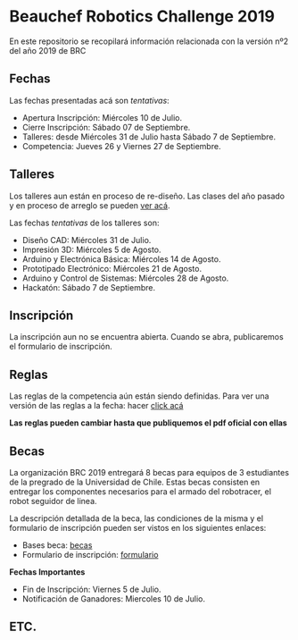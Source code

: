 # Beauchef Robotics Challenge 2019 
En este repositorio se recopilará información relacionada con la versión nº2 del año 2019 de BRC

## Fechas
Las fechas presentadas acá son *tentativas*:

* Apertura Inscripción: Miércoles 10 de Julio.
* Cierre Inscripción: Sábado 07 de Septiembre.
* Talleres: desde Miércoles 31 de Julio hasta Sábado 7 de Septiembre.
* Competencia: Jueves 26 y Viernes 27 de Septiembre.

## Talleres
Los talleres aun están en proceso de re-diseño. 
Las clases del año pasado y en proceso de arreglo se pueden [ver acá](https://github.com/BeauchefRoboticsChallenge/Docencia).

Las fechas *tentativas* de los talleres son:

* Diseño CAD: Miércoles 31 de Julio.
* Impresión 3D: Miércoles 5 de Agosto.
* Arduino y Electrónica Básica: Miércoles 14 de Agosto.
* Prototipado Electrónico: Miércoles 21 de Agosto.
* Arduino y Control de Sistemas: Miércoles 28 de Agosto.
* Hackatón: Sábado 7 de Septiembre.

## Inscripción
La inscripción aun no se encuentra abierta.
Cuando se abra, publicaremos el formulario de inscripción.

## Reglas
Las reglas de la competencia aún están siendo definidas.
Para ver una versión de las reglas a la fecha: hacer [click acá](https://latexonline.cc/compile?git=https%3A%2F%2Fgithub.com%2FBeauchefRoboticsChallenge%2FRuleBook&target=rules.tex&command=pdflatex&trackId=1535068395693)

**Las reglas pueden cambiar hasta que publiquemos el pdf oficial con ellas**

## Becas
La organización BRC 2019 entregará 8 becas para equipos de 3 estudiantes de la pregrado de la Universidad de Chile.
Estas becas consisten en entregar los componentes necesarios para el armado del robotracer, el robot seguidor de linea.

La descripción detallada de la beca, las condiciones de la misma y el formulario de inscripción pueden ser vistos en los siguientes enlaces:

* Bases beca: [becas](documentos/bases_becas.pdf)
* Formulario de inscripción: [formulario](https://docs.google.com/forms/d/e/1FAIpQLSet54EpMKgc_HiUpSDDLZObdpeE_Rkr49QT4JmUmT6mjUGHMA/viewform?usp=sf_link)

**Fechas Importantes**

* Fin de Inscripción: Viernes 5 de Julio.
* Notificación de Ganadores: Miercoles 10 de Julio.


## ETC.
